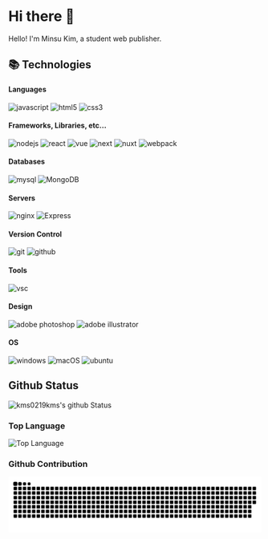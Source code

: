 # Hi there 👋

<!--

Here are some ideas to get you started:

- 🔭 I’m currently working on ...
- 🌱 I’m currently learning ...
- 👯 I’m looking to collaborate on ...
- 🤔 I’m looking for help with ...
- 💬 Ask me about ...
- 📫 How to reach me: ...
- 😄 Pronouns: ...
- ⚡ Fun fact: ...
-->

Hello! I'm Minsu Kim, a student web publisher.



## 📚 Technologies

#### Languages

![javascript](https://img.shields.io/badge/javascript-323330.svg?&style=for-the-badge&logo=javascript&logoColor=F7DF1E)
![html5](https://img.shields.io/badge/html5-E34F26.svg?&style=for-the-badge&logo=html5&logoColor=FFFFFF)
![css3](https://img.shields.io/badge/css3-1572B6.svg?&style=for-the-badge&logo=css3&logoColor=FFFFFF)

#### Frameworks, Libraries, etc...

![nodejs](https://img.shields.io/badge/Node.js-43853D?style=for-the-badge&logo=node.js&logoColor=FFFFFF)
![react](https://img.shields.io/badge/React.js-20232a?style=for-the-badge&logo=react&logoColor=61DAFB)
![vue](https://img.shields.io/badge/Vue.js-35495E?style=for-the-badge&logo=vuedotjs&logoColor=4FC08D)
![next](https://img.shields.io/badge/Next.js-000000?style=for-the-badge&logo=next.js&logoColor=FFFFFF)
![nuxt](https://img.shields.io/badge/Nuxt.js-002E3B?style=for-the-badge&logo=nuxtdotjs&logoColor=00DC82)
![webpack](https://img.shields.io/badge/webpack-8DD6F9?style=for-the-badge&logo=webpack&logoColor=000000)

#### Databases

![mysql](https://img.shields.io/badge/mysql-00f?style=for-the-badge&logo=mysql&logoColor=FFFFFF)
![MongoDB](https://img.shields.io/badge/MongoDB-4ea94b?style=for-the-badge&logo=mongodb&logoColor=FFFFFF)

#### Servers

![nginx](https://img.shields.io/badge/nginx-009639?style=for-the-badge&logo=nginx&logoColor=FFFFFF)
![Express](https://img.shields.io/badge/express.js-404d59?style=for-the-badge&logo=express&logoColor=61DAFB)

#### Version Control

![git](https://img.shields.io/badge/git-F05033?style=for-the-badge&logo=git&logoColor=FFFFFF)
![github](https://img.shields.io/badge/github-121011?style=for-the-badge&logo=github&logoColor=FFFFFF)

#### Tools

![vsc](https://img.shields.io/badge/vsc-005FED?style=for-the-badge&logo=visual%20studio%20code&logoColor=FFFFFF)

#### Design

![adobe photoshop](https://img.shields.io/badge/adobe%20photoshop%20-31A8FF?style=for-the-badge&logo=adobe%20photoshop&logoColor=FFFFFF)
![adobe illustrator](https://img.shields.io/badge/adobe%20illustrator%20-FF9A00?style=for-the-badge&logo=adobe%20illustrator&logoColor=FFFFFF)

#### OS

![windows](https://img.shields.io/badge/Windows-0078D6?style=for-the-badge&logo=windows&logoColor=FFFFFF)
![macOS](https://img.shields.io/badge/mac%20os-000000?style=for-the-badge&logo=apple&logoColor=F0F0F0)
![ubuntu](https://img.shields.io/badge/Ubuntu-E95420?style=for-the-badge&logo=ubuntu&logoColor=FFFFFF)

## Github Status
![kms0219kms's github Status](https://github-readme-stats.vercel.app/api?username=kms0219kms&show_icons=true&count_private=true&theme=radical)

### Top Language
![Top Language](https://github-readme-stats.vercel.app/api/top-langs/?username=kms0219kms&langs_count=100&theme=radical)<br/>

### Github Contribution
![Github Contribution](https://github.com/kms0219kms/kms0219kms/blob/output/github-contribution-grid-snake.svg)<br/>
